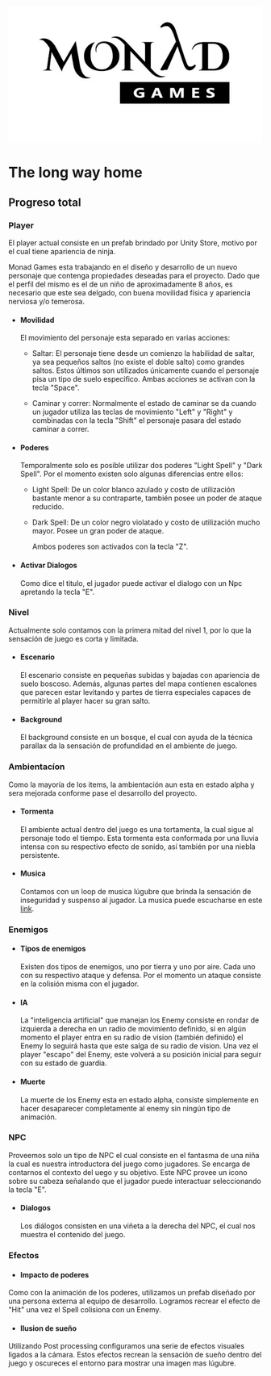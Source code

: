 ![Logo Monad Games](monad.jpg)

# The long way home


## Progreso total

### Player

El player actual consiste en un prefab brindado por Unity Store, motivo por el cual tiene apariencia de ninja.

Monad Games esta trabajando en el diseño y desarrollo de un nuevo personaje que contenga propiedades deseadas para el proyecto. Dado que el perfil del mismo es el de un niño de aproximadamente 8 años, es necesario que este sea delgado, con buena movilidad física y apariencia nerviosa y/o temerosa.  

  - #### Movilidad
    El movimiento del personaje esta separado en varias acciones:

      - Saltar: El personaje tiene desde un comienzo la habilidad de saltar, ya sea pequeños saltos (no existe el doble salto) como grandes saltos. Estos últimos son utilizados únicamente cuando el personaje pisa un tipo de suelo especifico. Ambas acciones se activan con la tecla "Space".

      - Caminar y correr: Normalmente el estado de caminar se da cuando un jugador utiliza las teclas de movimiento "Left" y "Right" y combinadas con la tecla "Shift" el personaje pasara del estado caminar a correr.

  - #### Poderes
    Temporalmente solo es posible utilizar dos poderes "Light Spell" y "Dark Spell". Por el momento existen solo algunas diferencias entre ellos:

      - Light Spell: De un color blanco azulado y costo de utilización bastante menor a su contraparte, también posee un poder de ataque reducido.

      - Dark Spell: De un color negro violatado y costo de utilización mucho mayor. Posee un gran poder de ataque.

        Ambos poderes son activados con la tecla "Z".

  - #### Activar Dialogos
    Como dice el titulo, el jugador puede activar el dialogo con un Npc apretando la tecla "E".

### Nivel
  Actualmente solo contamos con la primera mitad del nivel 1, por lo que la sensación de juego es corta y limitada.

  - #### Escenario
    El escenario consiste en pequeñas subidas y bajadas con apariencia de suelo boscoso. Además, algunas partes del mapa contienen escalones que parecen estar levitando y partes de tierra especiales capaces de permitirle al player hacer su gran salto.

  - #### Background
    El background consiste en un bosque, el cual con ayuda de la técnica parallax da la sensación de profundidad en el ambiente de juego.

### Ambientacíon
  Como la mayoría de los items, la ambientación aun esta en estado alpha y sera mejorada conforme pase el desarrollo del proyecto.

  - #### Tormenta
    El ambiente actual dentro del juego es una tortamenta, la cual sigue al personaje todo el tiempo. Esta tormenta esta conformada por una lluvia intensa con su respectivo efecto de sonido, así también por una niebla persistente.

  - #### Musica
    Contamos con un loop de musica lúgubre que brinda la sensación de inseguridad y suspenso al jugador. La musica puede escucharse en este [link](https://www.youtube.com/watch?v=f9gZcuKq4FI).

### Enemigos

  - #### Tipos de enemigos
    Existen dos tipos de enemigos, uno por tierra y uno por aire. Cada uno con su respectivo ataque y defensa. Por el momento un ataque consiste en la colisión misma con el jugador.

  - #### IA
    La "inteligencia artificial" que manejan los Enemy consiste en rondar de izquierda a derecha en un radio de movimiento definido, si en algún momento el player entra en su radio de vision (también definido) el Enemy lo seguirá hasta que este salga de su radio de vision. Una vez el player "escapo" del Enemy, este volverá a su posición inicial para seguir con su estado de guardia.

  - #### Muerte
    La muerte de los Enemy esta en estado alpha, consiste simplemente en hacer desaparecer completamente al enemy sin ningún tipo de animación.

### NPC
  Proveemos solo un tipo de NPC el cual consiste en el fantasma de una niña la cual es nuestra introductora del juego como jugadores. Se encarga de contarnos el contexto del uego y su objetivo. Este NPC provee un icono sobre su cabeza señalando que el jugador puede interactuar seleccionando la tecla "E".

  - #### Dialogos
    Los diálogos consisten en una viñeta a la derecha del NPC, el cual nos muestra el contenido del juego.

### Efectos

  - #### Impacto de poderes
  Como con la animación de los poderes, utilizamos un prefab diseñado por una persona externa al equipo de desarrollo. Logramos recrear el efecto de "Hit" una vez el Spell colisiona con un Enemy.

  - #### Ilusion de sueño
  Utilizando Post processing configuramos una serie de efectos visuales ligados a la cámara. Estos efectos recrean la sensación de sueño dentro del juego y oscureces el entorno para mostrar una imagen mas lúgubre.
